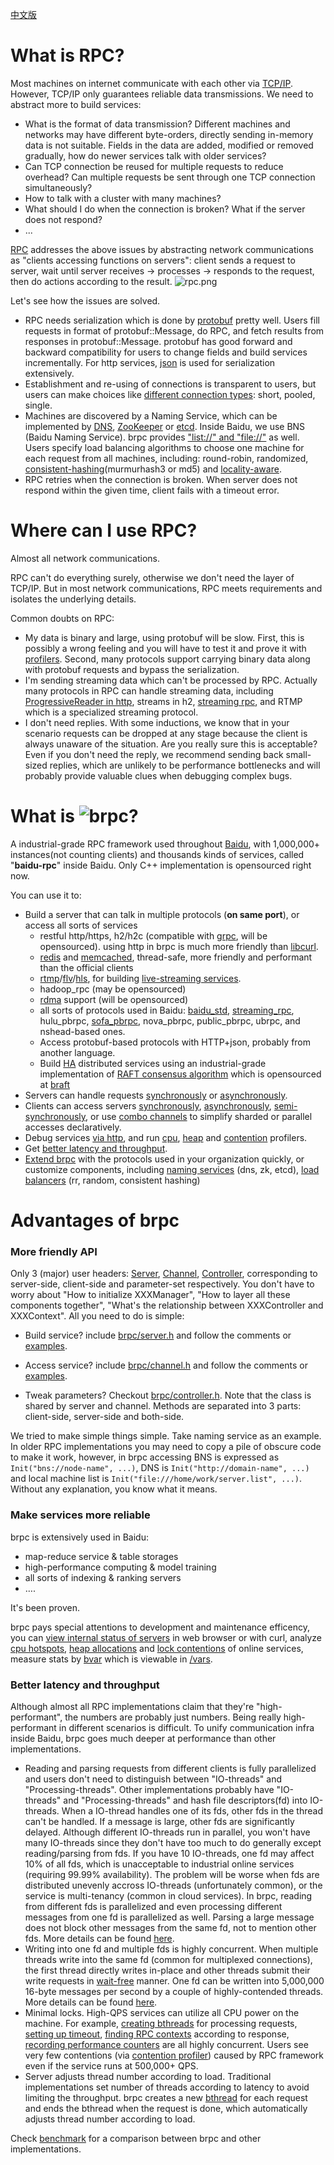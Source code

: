 [中文版](../cn/overview.md)

# What is RPC?

Most machines on internet communicate with each other via [TCP/IP](https://en.wikipedia.org/wiki/Internet_protocol_suite). However, TCP/IP only guarantees reliable data transmissions. We need to abstract more to build services:

* What is the format of data transmission? Different machines and networks may have different byte-orders, directly sending in-memory data is not suitable. Fields in the data are added, modified or removed gradually, how do newer services talk with older services?
* Can TCP connection be reused for multiple requests to reduce overhead? Can multiple requests be sent through one TCP connection simultaneously?
* How to talk with a cluster with many machines?
* What should I do when the connection is broken? What if the server does not respond?
* ...

[RPC](https://en.wikipedia.org/wiki/Remote_procedure_call) addresses the above issues by abstracting network communications as "clients accessing functions on servers": client sends a request to server, wait until server receives -> processes -> responds to the request, then do actions according to the result. 
![rpc.png](../images/rpc.png)

Let's see how the issues are solved.

* RPC needs serialization which is done by [protobuf](https://github.com/google/protobuf) pretty well. Users fill requests in format of protobuf::Message, do RPC, and fetch results from responses in protobuf::Message. protobuf has good forward and backward compatibility for users to change fields and build services incrementally. For http services, [json](http://www.json.org/) is used for serialization extensively.
* Establishment and re-using of connections is transparent to users, but users can make choices like [different connection types](client.md#connection-type): short, pooled, single.
* Machines are discovered by a Naming Service, which can be implemented by [DNS](https://en.wikipedia.org/wiki/Domain_Name_System), [ZooKeeper](https://zookeeper.apache.org/) or [etcd](https://github.com/coreos/etcd). Inside Baidu, we use BNS (Baidu Naming Service). brpc provides ["list://" and "file://"](client.md#naming-service) as well. Users specify load balancing algorithms to choose one machine for each request from all machines, including: round-robin, randomized, [consistent-hashing](../cn/consistent_hashing.md)(murmurhash3 or md5) and [locality-aware](../cn/lalb.md).
* RPC retries when the connection is broken. When server does not respond within the given time, client fails with a timeout error.

# Where can I use RPC?

Almost all network communications.

RPC can't do everything surely, otherwise we don't need the layer of TCP/IP. But in most network communications, RPC meets requirements and isolates the underlying details. 

Common doubts on RPC:

- My data is binary and large, using protobuf will be slow. First, this is possibly a wrong feeling and you will have to test it and prove it with [profilers](../cn/cpu_profiler.md). Second, many protocols support carrying binary data along with protobuf requests and bypass the serialization.
- I'm sending streaming data which can't be processed by RPC. Actually many protocols in RPC can handle streaming data, including [ProgressiveReader in http](http_client.md#progressively-download), streams in h2, [streaming rpc](streaming_rpc.md), and RTMP which is a specialized streaming protocol.
- I don't need replies. With some inductions, we know that in your scenario requests can be dropped at any stage because the client is always unaware of the situation. Are you really sure this is acceptable? Even if you don't need the reply, we recommend sending back small-sized replies, which are unlikely to be performance bottlenecks and will probably provide valuable clues when debugging complex bugs. 

# What is ![brpc](../images/logo.png)?

A industrial-grade RPC framework used throughout [Baidu](http://ir.baidu.com/phoenix.zhtml?c=188488&p=irol-irhome), with 1,000,000+ instances(not counting clients) and thousands kinds of services, called "**baidu-rpc**" inside Baidu. Only C++ implementation is opensourced right now.

You can use it to:
* Build a server that can talk in multiple protocols (**on same port**), or access all sorts of services
  * restful http/https, h2/h2c (compatible with [grpc](https://github.com/grpc/grpc), will be opensourced). using http in brpc is much more friendly than [libcurl](https://curl.haxx.se/libcurl/).
  * [redis](redis_client.md) and [memcached](memcache_client.md), thread-safe, more friendly and performant than the official clients
  * [rtmp](https://github.com/brpc/brpc/blob/master/src/brpc/rtmp.h)/[flv](https://en.wikipedia.org/wiki/Flash_Video)/[hls](https://en.wikipedia.org/wiki/HTTP_Live_Streaming), for building [live-streaming services](../cn/live_streaming.md).
  * hadoop_rpc (may be opensourced)
  * [rdma](https://en.wikipedia.org/wiki/Remote_direct_memory_access) support (will be opensourced)
  * all sorts of protocols used in Baidu: [baidu_std](../cn/baidu_std.md), [streaming_rpc](streaming_rpc.md), hulu_pbrpc, [sofa_pbrpc](https://github.com/baidu/sofa-pbrpc), nova_pbrpc, public_pbrpc, ubrpc, and nshead-based ones.
  * Access protobuf-based protocols with HTTP+json, probably from another language.
  * Build [HA](https://en.wikipedia.org/wiki/High_availability) distributed services using an industrial-grade implementation of [RAFT consensus algorithm](https://raft.github.io) which is opensourced at [braft](https://github.com/brpc/braft)
* Servers can handle requests [synchronously](server.md) or [asynchronously](server.md#asynchronous-service).
* Clients can access servers [synchronously](client.md#synchronus-call), [asynchronously](client.md#asynchronous-call), [semi-synchronously](client.md#semi-synchronous-call), or use [combo channels](combo_channel.md) to simplify sharded or parallel accesses declaratively.
* Debug services [via http](builtin_service.md), and run  [cpu](../cn/cpu_profiler.md), [heap](../cn/heap_profiler.md) and [contention](../cn/contention_profiler.md) profilers.
* Get [better latency and throughput](#better-latency-and-throughput).
* [Extend brpc](new_protocol.md) with the protocols used in your organization quickly, or customize components, including [naming services](../cn/load_balancing.md#名字服务) (dns, zk, etcd), [load balancers](../cn/load_balancing.md#负载均衡) (rr, random, consistent hashing)

# Advantages of brpc

### More friendly API

Only 3 (major) user headers: [Server](https://github.com/brpc/brpc/blob/master/src/brpc/server.h), [Channel](https://github.com/brpc/brpc/blob/master/src/brpc/channel.h), [Controller](https://github.com/brpc/brpc/blob/master/src/brpc/controller.h), corresponding to server-side, client-side and parameter-set respectively. You don't have to worry about "How to initialize XXXManager", "How to layer all these components together",  "What's the relationship between XXXController and XXXContext". All you need to do is simple:

* Build service? include [brpc/server.h](https://github.com/brpc/brpc/blob/master/src/brpc/server.h) and follow the comments or [examples](https://github.com/brpc/brpc/blob/master/example/echo_c++/server.cpp).

* Access service? include [brpc/channel.h](https://github.com/brpc/brpc/blob/master/src/brpc/channel.h) and follow the comments or [examples](https://github.com/brpc/brpc/blob/master/example/echo_c++/client.cpp).

* Tweak parameters? Checkout [brpc/controller.h](https://github.com/brpc/brpc/blob/master/src/brpc/controller.h). Note that the class is shared by server and channel. Methods are separated into 3 parts: client-side, server-side and both-side.

We tried to make simple things simple. Take naming service as an example. In older RPC implementations you may need to copy a pile of obscure code to make it work, however, in brpc accessing BNS is expressed as `Init("bns://node-name", ...)`, DNS is `Init("http://domain-name", ...)` and local machine list is `Init("file:///home/work/server.list", ...)`. Without any explanation, you know what it means.

### Make services more reliable

brpc is extensively used in Baidu:

* map-reduce service & table storages
* high-performance computing & model training
* all sorts of indexing & ranking servers
* ….

It's been proven.

brpc pays special attentions to development and maintenance efficency, you can [view internal status of servers](builtin_service.md) in web browser or with curl, analyze [cpu hotspots](../cn/cpu_profiler.md), [heap allocations](../cn/heap_profiler.md) and [lock contentions](../cn/contention_profiler.md) of online services, measure stats by [bvar](bvar.md) which is viewable in [/vars](vars.md).

### Better latency and throughput

Although almost all RPC implementations claim that they're "high-performant", the numbers are probably just numbers. Being really high-performant in different scenarios is difficult. To unify communication infra inside Baidu, brpc goes much deeper at performance than other implementations.

* Reading and parsing requests from different clients is fully parallelized and users don't need to distinguish between "IO-threads" and "Processing-threads". Other implementations probably have "IO-threads" and "Processing-threads" and hash file descriptors(fd) into IO-threads. When a IO-thread handles one of its fds, other fds in the thread can't be handled. If a message is large, other fds are significantly delayed. Although different IO-threads run in parallel, you won't have many IO-threads since they don't have too much to do generally except reading/parsing from fds. If you have 10 IO-threads, one fd may affect 10% of all fds, which is unacceptable to industrial online services (requiring 99.99% availability). The problem will be worse when fds are distributed unevenly accross IO-threads (unfortunately common), or the service is multi-tenancy (common in cloud services). In brpc, reading from different fds is parallelized and even processing different messages from one fd is parallelized as well. Parsing a large message does not block other messages from the same fd, not to mention other fds. More details can be found [here](io.md#receiving-messages).
* Writing into one fd and multiple fds is highly concurrent. When multiple threads write into the same fd (common for multiplexed connections), the first thread directly writes in-place and other threads submit their write requests in [wait-free](https://en.wikipedia.org/wiki/Non-blocking_algorithm#Wait-freedom) manner. One fd can be written into 5,000,000 16-byte messages per second by a couple of highly-contended threads. More details can be found [here](io.md#sending-messages).
* Minimal locks. High-QPS services can utilize all CPU power on the machine. For example, [creating bthreads](../cn/memory_management.md) for processing requests, [setting up timeout](../cn/timer_keeping.md), [finding RPC contexts](../cn/bthread_id.md) according to response, [recording performance counters](bvar.md) are all highly concurrent. Users see very few contentions (via [contention profiler](../cn/contention_profiler.md)) caused by RPC framework even if the service runs at 500,000+ QPS.
* Server adjusts thread number according to load. Traditional implementations set number of threads according to latency to avoid limiting the throughput. brpc creates a new [bthread](../cn/bthread.md) for each request and ends the bthread when the request is done, which automatically adjusts thread number according to load.

Check [benchmark](../cn/benchmark.md) for a comparison between brpc and other implementations.
